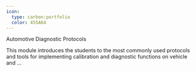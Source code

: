 ```yaml
---
icon:
  type: carbon:portfolio
  color: 455A64
---
```

Automotive Diagnostic Protocols

This module introduces the students to the most commonly used protocols and tools for implementing calibration and diagnostic functions on vehicle and ... 
